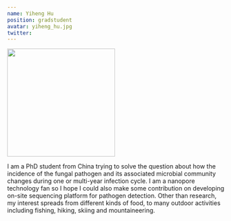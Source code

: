 ```yaml
---
name: Yiheng Hu
position: gradstudent
avatar: yiheng_hu.jpg
twitter: 
---
```


<img width="250" src="{{site.baseurl}}/images/people/{{page.avatar}}" data-action="zoom">

I am a PhD student from China trying to solve the question about how the incidence of the fungal pathogen and its associated microbial community changes during one or multi-year infection cycle. I am a nanopore technology fan so I hope I could also make some contribution on developing on-site sequencing platform for pathogen detection. Other than research, my interest spreads from different kinds of food, to many outdoor activities including fishing, hiking, skiing and mountaineering.
